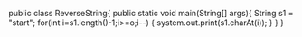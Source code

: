 public class ReverseString{
public static void main(String[] args){
String s1 = "start";
for(int i=s1.length()-1;i>=o;i--)
{
system.out.print(s1.charAt(i));
}
}
}
